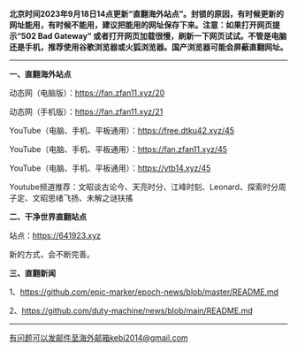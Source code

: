 **北京时间2023年9月18日14点更新“直翻海外站点”。封锁的原因，有时候更新的网址能用，有时候不能用，建议把能用的网址保存下来。注意：如果打开网页提示“502 Bad Gateway” 或者打开网页加载很慢，刷新一下网页试试。不管是电脑还是手机，推荐使用谷歌浏览器或火狐浏览器。国产浏览器可能会屏蔽直翻网址。**

***

**一、直翻海外站点**

动态网（电脑版）：https://fan.zfan11.xyz/20 

动态网（手机版）：https://fan.zfan11.xyz/21 

YouTube（电脑、手机、平板通用）：https://free.dtku42.xyz/45

YouTube（电脑、手机、平板通用）：https://fan.zfan11.xyz/45 

YouTube（电脑、手机、平板通用）：https://ytb14.xyz/45 

Youtube频道推荐：文昭谈古论今、天亮时分、江峰时刻、Leonard、探索时分周子定、文昭思绪飞扬、未解之谜扶搖

**二、干净世界直翻站点**

站点：https://641923.xyz 

新的方式，会不断完善。

**三、直翻新闻**

1、https://github.com/epic-marker/epoch-news/blob/master/README.md

2、https://github.com/duty-machine/news/blob/main/README.md

***


有问题可以发邮件至海外邮箱kebi2014@gmail.com